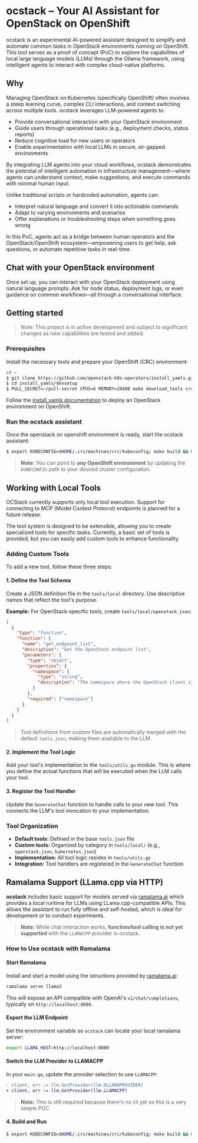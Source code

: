 # ocstack – Your AI Assistant for OpenStack on OpenShift

ocstack is an experimental AI-powered assistant designed to simplify and
automate common tasks in OpenStack environments running on OpenShift. This tool
serves as a proof of concept (PoC) to explore the capabilities of local large
language models (LLMs) through the Ollama framework, using intelligent agents
to interact with complex cloud-native platforms.

## Why

Managing OpenStack on Kubernetes (specifically OpenShift) often involves a
steep learning curve, complex CLI interactions, and context switching across
multiple tools. ocstack leverages LLM-powered agents to:

- Provide conversational interaction with your OpenStack environment
- Guide users through operational tasks (e.g., deployment checks, status reports)
- Reduce cognitive load for new users or operators
- Enable experimentation with local LLMs in secure, air-gapped environments

By integrating LLM agents into your cloud workflows, ocstack demonstrates the
potential of intelligent automation in infrastructure management—where agents
can understand context, make suggestions, and execute commands with minimal
human input.

Unlike traditional scripts or hardcoded automation, agents can:

- Interpret natural language and convert it into actionable commands
- Adapt to varying environments and scenarios
- Offer explanations or troubleshooting steps when something goes wrong

In this PoC, agents act as a bridge between human operators and the
OpenStack/OpenShift ecosystem—empowering users to get help, ask questions, or
automate repetitive tasks in real-time.

## Chat with your OpenStack environment

Once set up, you can interact with your OpenStack deployment using natural
language prompts. Ask for node status, deployment logs, or even guidance on
common workflows—all through a conversational interface.

## Getting started

> Note: This project is in active development and subject to significant changes as new capabilities are tested and added.

### Prerequisites

Install the necessary tools and prepare your OpenShift (CRC) environment:

```bash
cd ~
$ git clone https://github.com/openstack-k8s-operators/install_yamls.git
$ cd install_yamls/devsetup
$ PULL_SECRET=~/pull-secret CPUS=6 MEMORY=20480 make download_tools crc
```

Follow the [install_yamls documentation]() to deploy an OpenStack environment
on OpenShift.

### Run the ocstack assistant

Once the openstack on openshift environment is ready, start the ocstack
assistant:

```bash
$ export KUBECONFIG=$HOME/.crc/machines/crc/kubeconfig; make build && make run
```

> **Note:** You can point to **any OpenShift environment** by updating the `KUBECONFIG` path to your desired cluster configuration.

## Working with Local Tools

OCStack currently supports only local tool execution. Support for connecting to
MCP (Model Context Protocol) endpoints is planned for a future release.

The tool system is designed to be extensible, allowing you to create
specialized tools for specific tasks. Currently, a basic set of tools is
provided, but you can easily add custom tools to enhance functionality.

### Adding Custom Tools

To add a new tool, follow these three steps:

#### 1. Define the Tool Schema

Create a JSON definition file in the `tools/local` directory. Use descriptive
names that reflect the tool's purpose.

**Example:** For OpenStack-specific tools, create `tools/local/openstack.json`:

```json
[
  {
    "type": "function",
    "function": {
      "name": "get_endpoint_list",
      "description": "Get the OpenStack endpoint list",
      "parameters": {
        "type": "object",
        "properties": {
          "namespace": {
            "type": "string",
            "description": "The namespace where the OpenStack client is deployed"
          }
        },
        "required": ["namespace"]
      }
    }
  }
]
```

> Tool definitions from custom files are automatically merged with the
default `tools.json`, making them available to the LLM.

#### 2. Implement the Tool Logic

Add your tool's implementation to the `tools/utils.go` module. This is where
you define the actual functions that will be executed when the LLM calls your
tool.

#### 3. Register the Tool Handler

Update the `GenerateChat` function to handle calls to your new tool. This
connects the LLM's tool invocation to your implementation.

### Tool Organization

- **Default tools:** Defined in the base `tools.json` file
- **Custom tools:** Organized by category in `tools/local/` (e.g., `openstack.json`, `kubernetes.json`)
- **Implementation:** All tool logic resides in `tools/utils.go`
- **Integration:** Tool handlers are registered in the `GenerateChat` function


## Ramalama Support (LLama.cpp via HTTP)

**ocstack** includes basic support for models served via
[ramalama.ai](https://ramalama.ai/) which provides a local runtime for LLMs
using LLama.cpp-compatible APIs. This allows the assistant to run fully offline
and self-hosted, which is ideal for development or to conduct experiments.

> **Note:** While chat interaction works, **function/tool calling is not yet
> supported** with the `LLAMACPP` provider in ocstack.

### How to Use ocstack with Ramalama

#### **Start Ramalama**

Install and start a model using the istructions provided by
[ramalama.ai](https://ramalama.ai/):

```bash
ramalama serve llama3
```

This will expose an API compatible with OpenAI's `v1/chat/completions`,
typically on `http://localhost:8080`.

#### **Export the LLM Endpoint**

Set the environment variable so `ocstack` can locate your local ramalama
server:

```bash
export LLAMA_HOST=http://localhost:8080
```

#### **Switch the LLM Provider to LLAMACPP**

In your `main.go`, update the provider selection to use `LLAMACPP`:

```diff
- client, err := llm.GetProvider(llm.OLLAMAPROVIDER)
+ client, err := llm.GetProvider(llm.LLAMACPP)
```

> **Note:** This is still required because there's no cli yet as this is a
> very simple POC

#### 4. **Build and Run**

```bash
$ export KUBECONFIG=$HOME/.crc/machines/crc/kubeconfig; make build && make run
```
